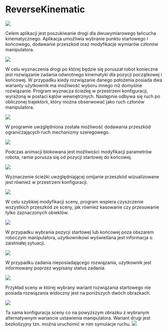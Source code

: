 # ReverseKinematic

![](./ReverseKinematic/Documentation/ik.gif)

Celem aplikacji jest poszukiwanie drogi dla dwuwymiarowego łańcucha kinematycznego. 
Aplikacja umożliwia wybranie punktu startowego i końcowego, dodawanie przeszkód oraz modyfikacje wymiarów członów manipulatora. 

![](./ReverseKinematic/Documentation/1.PNG)

W celu wyznaczenia drogi po której będzie się poruszał robot konieczne jest rozwiązanie zadania odwrotnego kinematyki dla pozycji początkowej i końcowej.
W przypadku kiedy rozwiązanie danego położenia posiada dwa warianty użytkownik ma możliwość wyboru innego niż domyślne rozwiązanie.
Program wyznacza ścieżkę w przestrzeni konfiguracji, wyrażoną w postaci kątów wewnętrznych. 
Następnie odbywa się ruch po obliczonej trajektorii, który można obserwować jako ruch członów manipulatora. 

![](./ReverseKinematic/Documentation/1a.PNG)

W programie uwzględniona została możliwość dodawania przeszkód ograniczających ruch mechanizmy szeregowego.

![](./ReverseKinematic/Documentation/2.PNG)

Podczas animacji blokowana jest możliwości modyfikacji parametrów robota, ramie porusza się od pozycji startowej do końcowej.

![](./ReverseKinematic/Documentation/3.PNG)

Wyznaczenie ścieżki uwzględniającej omijanie przeszkód wizualizowane jest również w przestrzeni konfiguracji.

![](./ReverseKinematic/Documentation/4.PNG)

W celu szybkiej modyfikacji sceny, program wspiera czyszczenie wszystkich przeszkód ze sceny,
jak również kasowanie czy przesuwanie tylko zaznaczonych obiektów.

![](./ReverseKinematic/Documentation/5.PNG)

W przypadku wybrania pozycji startowej lub końcowej poza obszarem roboczym manipulatora,
użytkownikowi wyświetlana jest informacja o zaistniałej sytuacji.

![](./ReverseKinematic/Documentation/6.PNG)

W przypadku zadania nieposiadającego rozwiązania, użytkownik jest informowany poprzez wypisany status zadania.

![](./ReverseKinematic/Documentation/7.PNG)

Przykład sceny w której wybrany wariant rozwiązania startowego nie posiada rozwiązania widoczny jest na poniższych dwóch obrazkach. 

![](./ReverseKinematic/Documentation/8.PNG)

Ta sama konfiguracja sceny co na powyższym obrazku z wybranym alternatywnym wariancie ustawienia manipulatora.
Wariant drugi jest bezkolizyjny tzn. można uruchomić w nim symulacje ruchu.
![](./ReverseKinematic/Documentation/9.PNG)
